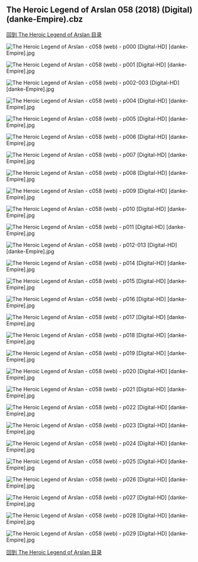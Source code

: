 ## The Heroic Legend of Arslan 058 (2018) (Digital) (danke-Empire).cbz


[回到 The Heroic Legend of Arslan 目录](https://github.com/alicewish/markdown/blob/master/series/Heroic-Legend-of-Arslan.md)


![The Heroic Legend of Arslan - c058 (web) - p000 [Digital-HD] [danke-Empire].jpg](https://wx1.sinaimg.cn/large/6a9fdecagy1fqncbfk8e1j21j82cw4fv.jpg)

![The Heroic Legend of Arslan - c058 (web) - p001 [Digital-HD] [danke-Empire].jpg](https://wx1.sinaimg.cn/large/6a9fdecagy1fqncc1jv2tj21kl2cw7wh.jpg)

![The Heroic Legend of Arslan - c058 (web) - p002-003 [Digital-HD] [danke-Empire].jpg](https://wx1.sinaimg.cn/large/6a9fdecagy1fqnccsjucyj21kw16o7wj.jpg)

![The Heroic Legend of Arslan - c058 (web) - p004 [Digital-HD] [danke-Empire].jpg](https://wx1.sinaimg.cn/large/6a9fdecagy1fqncdfvd1ij21kl2cwkjl.jpg)

![The Heroic Legend of Arslan - c058 (web) - p005 [Digital-HD] [danke-Empire].jpg](https://wx1.sinaimg.cn/large/6a9fdecagy1fqncdprnvxj21kl2cwqv5.jpg)

![The Heroic Legend of Arslan - c058 (web) - p006 [Digital-HD] [danke-Empire].jpg](https://wx1.sinaimg.cn/large/6a9fdecagy1fqncdzu3mmj21kl2cwu0x.jpg)

![The Heroic Legend of Arslan - c058 (web) - p007 [Digital-HD] [danke-Empire].jpg](https://wx1.sinaimg.cn/large/6a9fdecagy1fqncegzalsj21kl2cwnpd.jpg)

![The Heroic Legend of Arslan - c058 (web) - p008 [Digital-HD] [danke-Empire].jpg](https://wx1.sinaimg.cn/large/6a9fdecagy1fqncf78fqhj21kl2cwqv5.jpg)

![The Heroic Legend of Arslan - c058 (web) - p009 [Digital-HD] [danke-Empire].jpg](https://wx1.sinaimg.cn/large/6a9fdecagy1fqncfp8f6pj21kl2cwhdt.jpg)

![The Heroic Legend of Arslan - c058 (web) - p010 [Digital-HD] [danke-Empire].jpg](https://wx1.sinaimg.cn/large/6a9fdecagy1fqncg272euj21kl2cwu0x.jpg)

![The Heroic Legend of Arslan - c058 (web) - p011 [Digital-HD] [danke-Empire].jpg](https://wx1.sinaimg.cn/large/6a9fdecagy1fqncgn0vq7j21kl2cwe81.jpg)

![The Heroic Legend of Arslan - c058 (web) - p012-013 [Digital-HD] [danke-Empire].jpg](https://wx1.sinaimg.cn/large/6a9fdecagy1fqnchsomgjj21kw16oe84.jpg)

![The Heroic Legend of Arslan - c058 (web) - p014 [Digital-HD] [danke-Empire].jpg](https://wx1.sinaimg.cn/large/6a9fdecagy1fqnci9c8ftj21kl2cw1ky.jpg)

![The Heroic Legend of Arslan - c058 (web) - p015 [Digital-HD] [danke-Empire].jpg](https://wx1.sinaimg.cn/large/6a9fdecagy1fqncipselbj21kl2cwnpd.jpg)

![The Heroic Legend of Arslan - c058 (web) - p016 [Digital-HD] [danke-Empire].jpg](https://wx1.sinaimg.cn/large/6a9fdecagy1fqncj0jv4dj21kl2cwkjl.jpg)

![The Heroic Legend of Arslan - c058 (web) - p017 [Digital-HD] [danke-Empire].jpg](https://wx1.sinaimg.cn/large/6a9fdecagy1fqncjcpmizj21kl2cwe81.jpg)

![The Heroic Legend of Arslan - c058 (web) - p018 [Digital-HD] [danke-Empire].jpg](https://wx1.sinaimg.cn/large/6a9fdecagy1fqncjsdga1j21kl2cw1kx.jpg)

![The Heroic Legend of Arslan - c058 (web) - p019 [Digital-HD] [danke-Empire].jpg](https://wx1.sinaimg.cn/large/6a9fdecagy1fqnckb0p7zj21kl2cwu0x.jpg)

![The Heroic Legend of Arslan - c058 (web) - p020 [Digital-HD] [danke-Empire].jpg](https://wx1.sinaimg.cn/large/6a9fdecagy1fqnckqqg56j21kl2cwkjl.jpg)

![The Heroic Legend of Arslan - c058 (web) - p021 [Digital-HD] [danke-Empire].jpg](https://wx1.sinaimg.cn/large/6a9fdecagy1fqnckz7qa7j21kl2cwhdt.jpg)

![The Heroic Legend of Arslan - c058 (web) - p022 [Digital-HD] [danke-Empire].jpg](https://wx1.sinaimg.cn/large/6a9fdecagy1fqnclf7hv7j21kl2cwe81.jpg)

![The Heroic Legend of Arslan - c058 (web) - p023 [Digital-HD] [danke-Empire].jpg](https://wx1.sinaimg.cn/large/6a9fdecagy1fqncltoce5j21kl2cwe81.jpg)

![The Heroic Legend of Arslan - c058 (web) - p024 [Digital-HD] [danke-Empire].jpg](https://wx1.sinaimg.cn/large/6a9fdecagy1fqncmkk1jij21kl2cwhdt.jpg)

![The Heroic Legend of Arslan - c058 (web) - p025 [Digital-HD] [danke-Empire].jpg](https://wx1.sinaimg.cn/large/6a9fdecagy1fqncn4fgoyj21kl2cwkjl.jpg)

![The Heroic Legend of Arslan - c058 (web) - p026 [Digital-HD] [danke-Empire].jpg](https://wx1.sinaimg.cn/large/6a9fdecagy1fqncnrto9cj21kl2cw1ky.jpg)

![The Heroic Legend of Arslan - c058 (web) - p027 [Digital-HD] [danke-Empire].jpg](https://wx1.sinaimg.cn/large/6a9fdecagy1fqnco5aut6j21kl2cwhdt.jpg)

![The Heroic Legend of Arslan - c058 (web) - p028 [Digital-HD] [danke-Empire].jpg](https://wx1.sinaimg.cn/large/6a9fdecagy1fqncoodv9cj21kl2cwkjm.jpg)

![The Heroic Legend of Arslan - c058 (web) - p029 [Digital-HD] [danke-Empire].jpg](https://wx1.sinaimg.cn/large/6a9fdecagy1fqncp5ns68j21kl2cwqv5.jpg)

[回到 The Heroic Legend of Arslan 目录](https://github.com/alicewish/markdown/blob/master/series/Heroic-Legend-of-Arslan.md)

